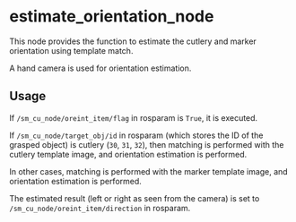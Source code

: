 # estimate_orientation_node
This node provides the function to estimate the cutlery and marker orientation using template match.

A hand camera is used for orientation estimation.

## Usage

If `/sm_cu_node/oreint_item/flag` in rosparam is `True`, it is executed.

If `/sm_cu_node/target_obj/id` in rosparam (which stores the ID of the grasped object) is cutlery (`30`, `31`, `32`), then matching is performed with the cutlery template image, and orientation estimation is performed.

In other cases, matching is performed with the marker template image, and orientation estimation is performed.

The estimated result (left or right as seen from the camera) is set to `/sm_cu_node/oreint_item/direction` in rosparam.